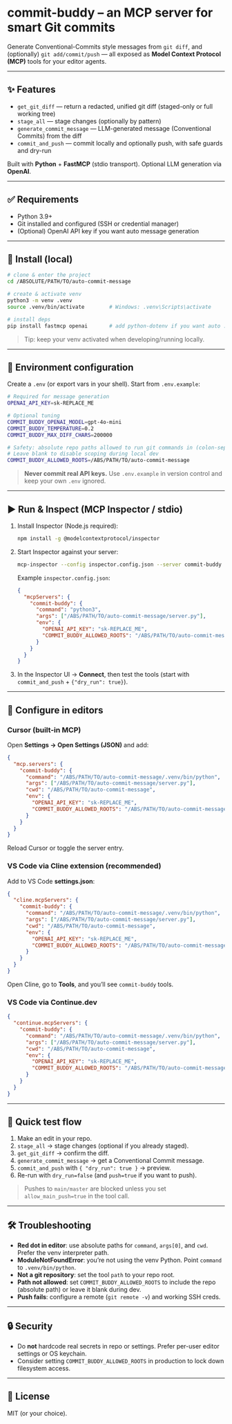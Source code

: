 # commit-buddy – an MCP server for smart Git commits

Generate Conventional-Commits style messages from `git diff`, and (optionally) `git add/commit/push` — all exposed as **Model Context Protocol (MCP)** tools for your editor agents.

---

## ✨ Features

* `get_git_diff` — return a redacted, unified git diff (staged-only or full working tree)
* `stage_all` — stage changes (optionally by pattern)
* `generate_commit_message` — LLM-generated message (Conventional Commits) from the diff
* `commit_and_push` — commit locally and optionally push, with safe guards and dry-run

Built with **Python** + **FastMCP** (stdio transport). Optional LLM generation via **OpenAI**.

---

## ✅ Requirements

* Python 3.9+
* Git installed and configured (SSH or credential manager)
* (Optional) OpenAI API key if you want auto message generation

---

## 🧰 Install (local)

```bash
# clone & enter the project
cd /ABSOLUTE/PATH/TO/auto-commit-message

# create & activate venv
python3 -m venv .venv
source .venv/bin/activate        # Windows: .venv\Scripts\activate

# install deps
pip install fastmcp openai       # add python-dotenv if you want auto .env loading
```

> Tip: keep your venv activated when developing/running locally.

---

## 🔐 Environment configuration

Create a `.env` (or export vars in your shell). Start from `.env.example`:

```bash
# Required for message generation
OPENAI_API_KEY=sk-REPLACE_ME

# Optional tuning
COMMIT_BUDDY_OPENAI_MODEL=gpt-4o-mini
COMMIT_BUDDY_TEMPERATURE=0.2
COMMIT_BUDDY_MAX_DIFF_CHARS=200000

# Safety: absolute repo paths allowed to run git commands in (colon-separated on macOS/Linux)
# Leave blank to disable scoping during local dev
COMMIT_BUDDY_ALLOWED_ROOTS=/ABS/PATH/TO/auto-commit-message
```

> **Never commit real API keys.** Use `.env.example` in version control and keep your own `.env` ignored.

---

## ▶️ Run & Inspect (MCP Inspector / stdio)

1. Install Inspector (Node.js required):

   ```bash
   npm install -g @modelcontextprotocol/inspector
   ```
2. Start Inspector against your server:

   ```bash
   mcp-inspector --config inspector.config.json --server commit-buddy
   ```

   Example `inspector.config.json`:

   ```json
   {
     "mcpServers": {
       "commit-buddy": {
         "command": "python3",
         "args": ["/ABS/PATH/TO/auto-commit-message/server.py"],
         "env": {
           "OPENAI_API_KEY": "sk-REPLACE_ME",
           "COMMIT_BUDDY_ALLOWED_ROOTS": "/ABS/PATH/TO/auto-commit-message"
         }
       }
     }
   }
   ```
3. In the Inspector UI → **Connect**, then test the tools (start with `commit_and_push` + `{"dry_run": true}`).

---

## 🧩 Configure in editors

### Cursor (built-in MCP)

Open **Settings → Open Settings (JSON)** and add:

```json
{
  "mcp.servers": {
    "commit-buddy": {
      "command": "/ABS/PATH/TO/auto-commit-message/.venv/bin/python",
      "args": ["/ABS/PATH/TO/auto-commit-message/server.py"],
      "cwd": "/ABS/PATH/TO/auto-commit-message",
      "env": {
        "OPENAI_API_KEY": "sk-REPLACE_ME",
        "COMMIT_BUDDY_ALLOWED_ROOTS": "/ABS/PATH/TO/auto-commit-message"
      }
    }
  }
}
```

Reload Cursor or toggle the server entry.

### VS Code via **Cline** extension (recommended)

Add to VS Code **settings.json**:

```json
{
  "cline.mcpServers": {
    "commit-buddy": {
      "command": "/ABS/PATH/TO/auto-commit-message/.venv/bin/python",
      "args": ["/ABS/PATH/TO/auto-commit-message/server.py"],
      "cwd": "/ABS/PATH/TO/auto-commit-message",
      "env": {
        "OPENAI_API_KEY": "sk-REPLACE_ME",
        "COMMIT_BUDDY_ALLOWED_ROOTS": "/ABS/PATH/TO/auto-commit-message"
      }
    }
  }
}
```

Open Cline, go to **Tools**, and you’ll see `commit-buddy` tools.

### VS Code via **Continue.dev**

```json
{
  "continue.mcpServers": {
    "commit-buddy": {
      "command": "/ABS/PATH/TO/auto-commit-message/.venv/bin/python",
      "args": ["/ABS/PATH/TO/auto-commit-message/server.py"],
      "cwd": "/ABS/PATH/TO/auto-commit-message",
      "env": {
        "OPENAI_API_KEY": "sk-REPLACE_ME",
        "COMMIT_BUDDY_ALLOWED_ROOTS": "/ABS/PATH/TO/auto-commit-message"
      }
    }
  }
}
```

---

## 🧪 Quick test flow

1. Make an edit in your repo.
2. `stage_all` → stage changes (optional if you already staged).
3. `get_git_diff` → confirm the diff.
4. `generate_commit_message` → get a Conventional Commit message.
5. `commit_and_push` with `{ "dry_run": true }` → preview.
6. Re-run with `dry_run=false` (and `push=true` if you want to push).

> Pushes to `main/master` are blocked unless you set `allow_main_push=true` in the tool call.

---

## 🛠️ Troubleshooting

* **Red dot in editor**: use absolute paths for `command`, `args[0]`, and `cwd`. Prefer the venv interpreter path.
* **ModuleNotFoundError**: you’re not using the venv Python. Point `command` to `.venv/bin/python`.
* **Not a git repository**: set the tool `path` to your repo root.
* **Path not allowed**: set `COMMIT_BUDDY_ALLOWED_ROOTS` to include the repo (absolute path) or leave it blank during dev.
* **Push fails**: configure a remote (`git remote -v`) and working SSH creds.

---

## 🔒 Security

* Do **not** hardcode real secrets in repo or settings. Prefer per-user editor settings or OS keychain.
* Consider setting `COMMIT_BUDDY_ALLOWED_ROOTS` in production to lock down filesystem access.

---

## 📜 License

MIT (or your choice).
